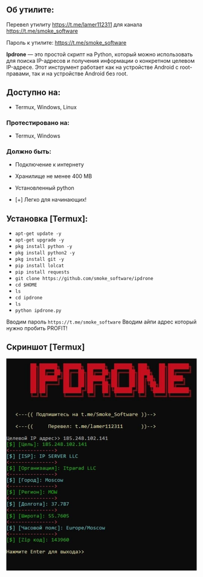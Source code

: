 ## Об утилите:
Перевел утилиту https://t.me/lamer112311 для канала https://t.me/smoke_software

Пароль к утилите: https://t.me/smoke_software

**Ipdrone** — это простой скрипт на Python, который можно использовать для поиска IP-адресов и получения информации о конкретном целевом IP-адресе. Этот инструмент работает как на устройстве Android с root-правами, так и на устройстве Android без root.


## Доступно на:

* Termux, Windows, Linux

### Протестировано на:

* Termux, Windows

### Должно быть:
* Подключение к интернету
* Хранилище не менее 400 MB
* Установленный python


* [+] Легко для начинающих!

## Установка [Termux]:

* `apt-get update -y`
* `apt-get upgrade -y`
* `pkg install python -y`
* `pkg install python2 -y`
* `pkg install git -y`
* `pip install lolcat`
* `pip install requests`
* `git clone https://github.com/smoke_software/ipdrone`
* `cd $HOME`
* `ls`
* `cd ipdrone`
* `ls`
* `python ipdrone.py`

Вводим пароль `https://t.me/smoke_software`
Вводим айпи адрес который нужно пробить
PROFIT!

## Скриншот [Termux]

<p align="centre">
<img src="https://raw.githubusercontent.com/Smoke-Software/ipdrone/main/photo_2022-02-01_19-50-49.jpg" alt="Script">
</p>




